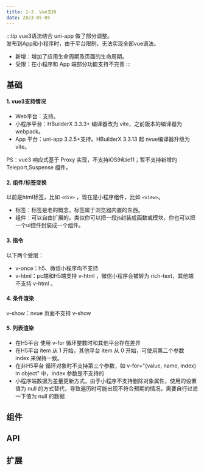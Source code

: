 ```yaml
---
title: 2-3. Vue支持
date: 2023-05-05
---
```

:::tip
vue3语法结合 uni-app 做了部分调整。  
发布到App和小程序时，由于平台限制，无法实现全部vue语法。
- 新增：增加了应用生命周期及页面的生命周期。
- 受限：在小程序和 App 端部分功能支持不完善
:::

## 基础
#### 1. vue3支持情况
- Web平台：支持。
- 小程序平台：HBuilderX 3.3.3+ 编译器改为 vite，之前版本的编译器为webpack。
- App 平台：uni-app 3.2.5+支持。HBuilderX 3.3.13 起 nvue编译器升级为vite。

PS：vue3 响应式基于 Proxy 实现，不支持iOS9和ie11；暂不支持新增的 Teleport,Suspense 组件。

#### 2. 组件/标签变换
以前是html标签，比如 `<div>` ，现在是小程序组件，比如 `<view>`。
- 标签：标签是老的概念，标签属于浏览器内置的东西。
- 组件：可以自由扩展的。类似你可以把一段js封装成函数或模块，你也可以把一个ui控件封装成一个组件。

#### 3. 指令
以下两个受限：
- v-once：h5、微信小程序均不支持
- v-html：pc端和H5端支持 v-html ，微信小程序会被转为 rich-text，其他端不支持 v-html 。

#### 4. 条件渲染
v-show：nvue 页面不支持 v-show

#### 5. 列表渲染
- 在H5平台 使用 v-for 循环整数时和其他平台存在差异
- 在H5平台 item 从 1 开始，其他平台 item 从 0 开始，可使用第二个参数 index 来保持一致。
- 在非H5平台 循环对象时不支持第三个参数，如 v-for="(value, name, index) in object" 中，index 参数是不支持的
- 小程序端数据为差量更新方式，由于小程序不支持删除对象属性，使用的设置值为 null 的方式替代，导致遍历时可能出现不符合预期的情况，需要自行过滤一下值为 null 的数据

## 组件

## API

## 扩展
